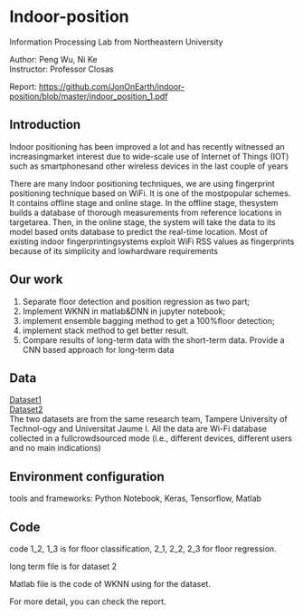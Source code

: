 # Indoor-position

Information Processing Lab from Northeastern University

Author: Peng Wu, Ni Ke   
Instructor: Professor Closas


Report: https://github.com/JonOnEarth/indoor-position/blob/master/indoor_position_1.pdf

## Introduction
Indoor positioning has been improved a lot and has recently witnessed an increasingmarket interest due to wide-scale use of Internet of Things (IOT) such as smartphonesand other wireless devices in the last couple of years

There are many Indoor positioning techniques, we are using fingerprint positioning technique based on WiFi. It is one of the mostpopular schemes. It contains offline stage and online stage. In the offline stage, thesystem builds a database of thorough measurements from reference locations in targetarea. Then, in the online stage, the system will take the data to its model based onits database to predict the real-time location. Most of existing indoor fingerprintingsystems exploit WiFi RSS values as fingerprints because of its simplicity and lowhardware requirements

## Our work
1. Separate floor detection and position regression as two part;
2. Implement WKNN in matlab&DNN in jupyter notebook;
3. implement ensemble bagging method to get a 100%floor detection;
4. implement stack method to get better result.
5. Compare results of long-term data with the short-term data. Provide a CNN based approach for long-term data

## Data
[Dataset1](https://zenodo.org/record/889798#.WvsnbogvzD4)  
[Dataset2](https://zenodo.org/record/1066041)  
The two datasets are from the same research team, Tampere University of Technol-ogy and Universitat Jaume I. All the data are Wi-Fi database collected in a fullcrowdsourced mode (i.e., different devices, different users and no main indications)

## Environment configuration
tools and frameworks: Python Notebook, Keras, Tensorflow, Matlab

## Code
code 1_2, 1_3 is for floor classification, 2_1, 2_2, 2_3 for floor regression.

long term file is for dataset 2

Matlab file is the code of WKNN using for the dataset.

For more detail, you can check the report.

